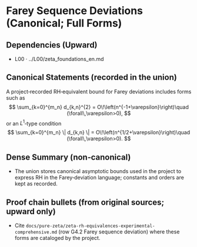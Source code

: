 # Farey Sequence Deviations (Canonical; Full Forms)

## Dependencies (Upward)
- L00 · ../L00/zeta_foundations_en.md

## Canonical Statements (recorded in the union)
A project‑recorded RH‑equivalent bound for Farey deviations includes forms such as
$$
\sum_{k=0}^{m_n} d_{k,n}^{2} = O\!\left(n^{-1+\varepsilon}\right)\quad (\forall\,\varepsilon>0),
$$
or an $L^{1}$‑type condition
$$
\sum_{k=0}^{m_n} \| d_{k,n} \| = O\!\left(n^{1/2+\varepsilon}\right)\quad (\forall\,\varepsilon>0).
$$

## Dense Summary (non‑canonical)
- The union stores canonical asymptotic bounds used in the project to express RH in the Farey‑deviation language; constants and orders are kept as recorded.

## Proof chain bullets (from original sources; upward only)
- Cite `docs/pure-zeta/zeta-rh-equivalences-experimental-comprehensive.md` (row G4.2 Farey sequence deviation) where these forms are cataloged by the project.
